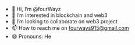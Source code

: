 - 👋 Hi, I’m @fourWayz
- 👀 I’m interested in blockchain and web3
- 💞️ I’m looking to collaborate on web3 project
- 📫 How to reach me on fourways915@gmail.com
- 😄 Pronouns: He

<!---
fourWayz/fourWayz is a ✨ special ✨ repository because its `README.md` (this file) appears on your GitHub profile.
You can click the Preview link to take a look at your changes.
--->
